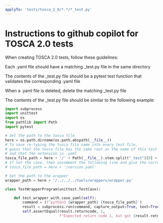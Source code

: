 ```yaml
---
applyTo: 'tests/tosca_2_0/*.*/*_test.py'
---
```

# Instructions to github copilot for TOSCA 2.0 tests

When creating TOSCA 2.0 tests, follow these guidelines:

Each .yaml file should have a matching _test.py file in the same directory

The contents of the _test.py file should be a pytest test function that validates the corresponding .yaml file

When a .yaml file is deleted, delete the matching _test.py file

The contents of the _test.py file should be similar to the following example:

```python
import subprocess
import unittest
import os
from pathlib import Path
import pytest

# Set the path to the tosca file
here = os.path.dirname(os.path.abspath(__file__))
# To save re-typing the tosca file name into every test file,
# guess that the tosca file has the same root as the name of this test file
# and that the extension is .yaml
tosca_file_path = here + '/' + Path(__file__).stem.split("_test")[0] + ".yaml"
# If not the case, then uncomment the following line and give the correct name of the tosca file
# tosca_file_path = here + '/version.yaml'

# Set the path to the wrapper
wrapper_path = here + '/../../../tools/wrappers/wrapper.py'

class TestWrapperProgram(unittest.TestCase):

    def test_wrapper_with_case_yaml(self):
        command = (f'python3 {wrapper_path} {tosca_file_path}')
        result = subprocess.run(command, capture_output=True, text=True, shell=True)
        self.assertEqual(result.returncode, 1, 
                         f"Expected return code 1, but got {result.returncode} with message\n {result.stdout}")
```